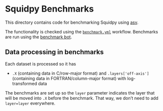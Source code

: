 # Squidpy Benchmarks

This directory contains code for benchmarking Squidpy using [asv][].

The functionality is checked using the [`benchmark.yml`][] workflow.
Benchmarks are run using the [benchmark bot][].

[asv]: https://asv.readthedocs.io/
[`benchmark.yml`]: ../.github/workflows/benchmark.yml
[benchmark bot]: https://github.com/apps/scverse-benchmark

## Data processing in benchmarks

Each dataset is processed so it has

- `.X` (containing data in C/row-major format) and `.layers['off-axis']` (containing data in FORTRAN/column-major format) with log-transformed data

The benchmarks are set up so the `layer` parameter indicates the layer that will be moved into `.X` before the benchmark.
That way, we don’t need to add `layer=layer` everywhere.
